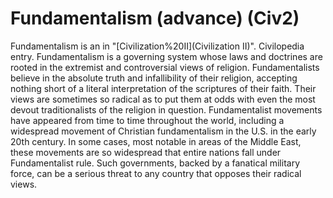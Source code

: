 # Fundamentalism (advance) (Civ2)

 Fundamentalism is an in "[Civilization%20II](Civilization II)".
Civilopedia entry.
Fundamentalism is a governing system whose laws and doctrines are rooted in the extremist and controversial views of religion. Fundamentalists believe in the absolute truth and infallibility of their religion, accepting nothing short of a literal interpretation of the scriptures of their faith. Their views are sometimes so radical as to put them at odds with even the most devout traditionalists of the religion in question. Fundamentalist movements have appeared from time to time throughout the world, including a widespread movement of Christian fundamentalism in the U.S. in the early 20th century. In some cases, most notable in areas of the Middle East, these movements are so widespread that entire nations fall under Fundamentalist rule. Such governments, backed by a fanatical military force, can be a serious threat to any country that opposes their radical views.